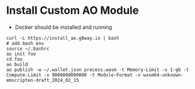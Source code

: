 # Install Custom AO Module

* Docker should be installed and running

```
curl -L https://install_ao.g8way.io | bash
# add bash env
source ~/.bashrc
ao init foo
cd foo
ao build
ao publish -w ~/.wallet.json process.wasm -t Memory-Limit -v 1-gb -t Compute-Limit -v 9000000000000 -t Module-Format -v wasm64-unknown-emscripten-draft_2024_02_15
```